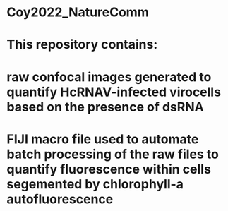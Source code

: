 # Coy2022_NatureComm

# This repository contains:
# raw confocal images generated to quantify HcRNAV-infected virocells based on the presence of dsRNA
# FIJI macro file used to automate batch processing of the raw files to quantify fluorescence within cells segemented by chlorophyll-a autofluorescence
